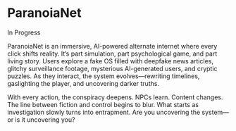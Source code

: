 # ParanoiaNet
In Progress

ParanoiaNet is an immersive, AI-powered alternate internet where every click shifts reality. It’s part simulation, part psychological game, and part living story. Users explore a fake OS filled with deepfake news articles, glitchy surveillance footage, mysterious AI-generated users, and cryptic puzzles. As they interact, the system evolves—rewriting timelines, gaslighting the player, and uncovering darker truths.

With every action, the conspiracy deepens. NPCs learn. Content changes. The line between fiction and control begins to blur. What starts as investigation slowly turns into entrapment. Are you uncovering the system—or is it uncovering you?
